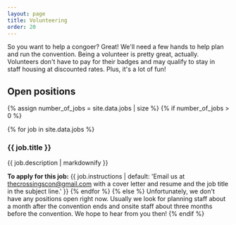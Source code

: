 ```yaml
---
layout: page
title: Volunteering
order: 20
---
```


So you want to help a congoer? Great! We'll need a few hands to help plan and run the convention. Being a volunteer is
pretty great, actually. Volunteers don't have to pay for their badges and may qualify to stay in staff housing at
discounted rates. Plus, it's a lot of fun!

## Open positions
{% assign number_of_jobs = site.data.jobs | size %}
{% if number_of_jobs > 0 %}

  {% for job in site.data.jobs %}
### {{ job.title }}

{{ job.description | markdownify }}

**To apply for this job:** {{ job.instructions | default: 'Email us at <thecrossingscon@gmail.com> with a cover letter and resume and the job title in the subject line.' }}
  {% endfor %}
{% else %}
Unfortunately, we don't have any positions open right now. Usually we look for planning staff about a month after the convention ends and onsite staff about three months before the convention. We hope to hear from you then!
{% endif %}
